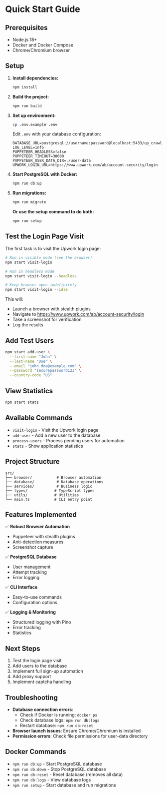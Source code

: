 # Quick Start Guide

## Prerequisites

- Node.js 18+
- Docker and Docker Compose
- Chrome/Chromium browser

## Setup

1. **Install dependencies:**
   ```bash
   npm install
   ```

2. **Build the project:**
   ```bash
   npm run build
   ```

3. **Set up environment:**
   ```bash
   cp .env.example .env
   ```
   
   Edit `.env` with your database configuration:
   ```env
   DATABASE_URL=postgresql://username:password@localhost:5433/up_crawler
   LOG_LEVEL=info
   PUPPETEER_HEADLESS=false
   PUPPETEER_TIMEOUT=30000
   PUPPETEER_USER_DATA_DIR=./user-data
   UPWORK_LOGIN_URL=https://www.upwork.com/ab/account-security/login
   ```

4. **Start PostgreSQL with Docker:**
   ```bash
   npm run db:up
   ```

5. **Run migrations:**
   ```bash
   npm run migrate
   ```

   **Or use the setup command to do both:**
   ```bash
   npm run setup
   ```

## Test the Login Page Visit

The first task is to visit the Upwork login page:

```bash
# Run in visible mode (see the browser)
npm start visit-login

# Run in headless mode
npm start visit-login --headless

# Keep browser open indefinitely
npm start visit-login --idle
```

This will:
- Launch a browser with stealth plugins
- Navigate to https://www.upwork.com/ab/account-security/login
- Take a screenshot for verification
- Log the results

## Add Test Users

```bash
npm start add-user \
  --first-name "John" \
  --last-name "Doe" \
  --email "john.doe@example.com" \
  --password "securepassword123" \
  --country-code "US"
```

## View Statistics

```bash
npm start stats
```

## Available Commands

- `visit-login` - Visit the Upwork login page
- `add-user` - Add a new user to the database
- `process-users` - Process pending users for automation
- `stats` - Show application statistics

## Project Structure

```
src/
├── browser/           # Browser automation
├── database/          # Database operations
├── services/          # Business logic
├── types/            # TypeScript types
├── utils/            # Utilities
└── main.ts           # CLI entry point
```

## Features Implemented

✅ **Robust Browser Automation**
- Puppeteer with stealth plugins
- Anti-detection measures
- Screenshot capture

✅ **PostgreSQL Database**
- User management
- Attempt tracking
- Error logging

✅ **CLI Interface**
- Easy-to-use commands
- Configuration options

✅ **Logging & Monitoring**
- Structured logging with Pino
- Error tracking
- Statistics

## Next Steps

1. Test the login page visit
2. Add users to the database
3. Implement full sign-up automation
4. Add proxy support
5. Implement captcha handling

## Troubleshooting

- **Database connection errors**: 
  - Check if Docker is running: `docker ps`
  - Check database logs: `npm run db:logs`
  - Restart database: `npm run db:reset`
- **Browser launch issues**: Ensure Chrome/Chromium is installed
- **Permission errors**: Check file permissions for user-data directory

## Docker Commands

- `npm run db:up` - Start PostgreSQL database
- `npm run db:down` - Stop PostgreSQL database
- `npm run db:reset` - Reset database (removes all data)
- `npm run db:logs` - View database logs
- `npm run setup` - Start database and run migrations
